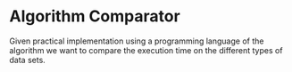 # Algorithm Comparator

Given practical implementation using a programming language of the algorithm we want to compare the execution
time on the different types of data sets.